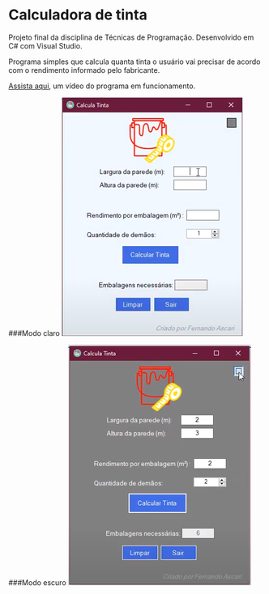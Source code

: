 # Calculadora de tinta
Projeto final da disciplina de Técnicas de Programação.
Desenvolvido em C# com Visual Studio.

Programa simples que calcula quanta tinta o usuário vai precisar de acordo com o rendimento informado pelo fabricante.

[Assista aqui](https://drive.google.com/file/d/1IWm1vEPHEQR30SniYIQjd1wCBjLtKUp2/view?usp=sharing), um vídeo do programa em funcionamento.

###Modo claro
![Tela modo claro](/tela_modo_claro.png?raw=true "Modo Claro")


###Modo escuro
![Tela modo escuro](/tela_modo_escuro.png?raw=true "Modo Escuro")


